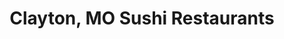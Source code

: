 ---
layout: city
title: Clayton, MO Sushi Restaurants
permalink: /missouri/clayton/
stateAbbr: MO
stateName: Missouri
cityName: Clayton

---